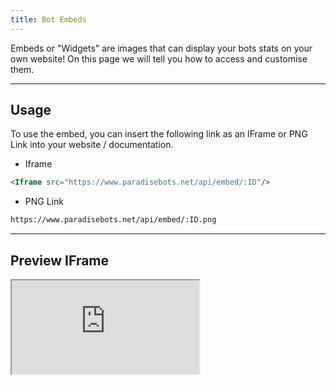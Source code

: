 ```yaml
---
title: Bot Embeds
---
```


Embeds or "Widgets" are images that can display your bots stats on your own website! On this page we will tell you how to access and customise them.

---

## Usage
To use the embed, you can insert the following link as an IFrame or PNG Link into your website / documentation.

* Iframe
```markdown
<Iframe src="https://www.paradisebots.net/api/embed/:ID"/>
```

* PNG Link
```markdown
https://www.paradisebots.net/api/embed/:ID.png
```

---

## Preview IFrame

<Iframe src="https://www.paradisebots.net/api/embed/650872568374493185"/>

---

## Preview PNG

![Skynet Bot](https://www.paradisebots.net/api/embed/650872568374493185.png)

In these examples we used just a plain embed which defaults to .svg, We also used a .png & Iframe example
